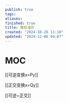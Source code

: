 ```yaml
---
publish: true
tags: 
aliases: 
finished: true
title: 算标准形
created: "2024-10-26 11:10"
updated: "2024-12-06 04:07"
---
```

# MOC

[[可逆变换x=Py]]

[[正交变换x=Qy]]

[[可逆+正交]]